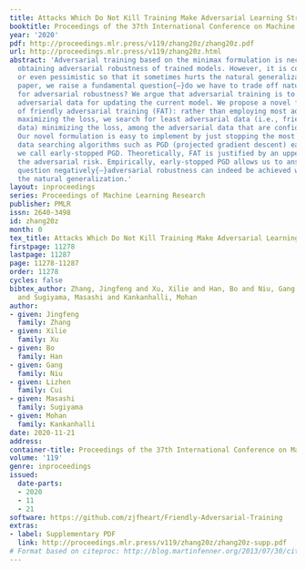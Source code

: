 ```yaml
---
title: Attacks Which Do Not Kill Training Make Adversarial Learning Stronger
booktitle: Proceedings of the 37th International Conference on Machine Learning
year: '2020'
pdf: http://proceedings.mlr.press/v119/zhang20z/zhang20z.pdf
url: http://proceedings.mlr.press/v119/zhang20z.html
abstract: 'Adversarial training based on the minimax formulation is necessary for
  obtaining adversarial robustness of trained models. However, it is conservative
  or even pessimistic so that it sometimes hurts the natural generalization. In this
  paper, we raise a fundamental question{—}do we have to trade off natural generalization
  for adversarial robustness? We argue that adversarial training is to employ confident
  adversarial data for updating the current model. We propose a novel formulation
  of friendly adversarial training (FAT): rather than employing most adversarial data
  maximizing the loss, we search for least adversarial data (i.e., friendly adversarial
  data) minimizing the loss, among the adversarial data that are confidently misclassified.
  Our novel formulation is easy to implement by just stopping the most adversarial
  data searching algorithms such as PGD (projected gradient descent) early, which
  we call early-stopped PGD. Theoretically, FAT is justified by an upper bound of
  the adversarial risk. Empirically, early-stopped PGD allows us to answer the earlier
  question negatively{—}adversarial robustness can indeed be achieved without compromising
  the natural generalization.'
layout: inproceedings
series: Proceedings of Machine Learning Research
publisher: PMLR
issn: 2640-3498
id: zhang20z
month: 0
tex_title: Attacks Which Do Not Kill Training Make Adversarial Learning Stronger
firstpage: 11278
lastpage: 11287
page: 11278-11287
order: 11278
cycles: false
bibtex_author: Zhang, Jingfeng and Xu, Xilie and Han, Bo and Niu, Gang and Cui, Lizhen
  and Sugiyama, Masashi and Kankanhalli, Mohan
author:
- given: Jingfeng
  family: Zhang
- given: Xilie
  family: Xu
- given: Bo
  family: Han
- given: Gang
  family: Niu
- given: Lizhen
  family: Cui
- given: Masashi
  family: Sugiyama
- given: Mohan
  family: Kankanhalli
date: 2020-11-21
address: 
container-title: Proceedings of the 37th International Conference on Machine Learning
volume: '119'
genre: inproceedings
issued:
  date-parts:
  - 2020
  - 11
  - 21
software: https://github.com/zjfheart/Friendly-Adversarial-Training
extras:
- label: Supplementary PDF
  link: http://proceedings.mlr.press/v119/zhang20z/zhang20z-supp.pdf
# Format based on citeproc: http://blog.martinfenner.org/2013/07/30/citeproc-yaml-for-bibliographies/
---
```

